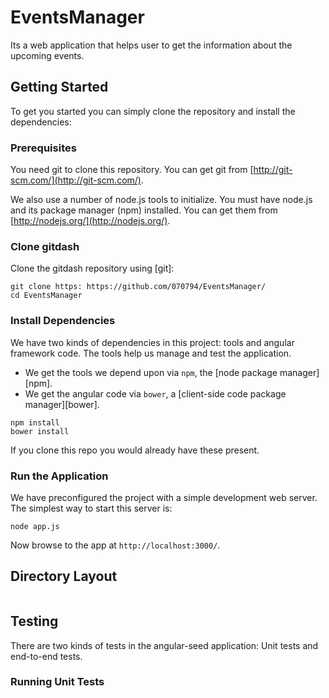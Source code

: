 # EventsManager
Its a web application that helps user to get the information about the upcoming events.

## Getting Started

To get you started you can simply clone the repository and install the dependencies:

### Prerequisites

You need git to clone this repository. You can get git from
[http://git-scm.com/](http://git-scm.com/).

We also use a number of node.js tools to initialize. You must have node.js and
its package manager (npm) installed.  You can get them from [http://nodejs.org/](http://nodejs.org/).

### Clone gitdash

Clone the gitdash repository using [git]:

```
git clone https: https://github.com/070794/EventsManager/
cd EventsManager
```

### Install Dependencies

We have two kinds of dependencies in this project: tools and angular framework code.  The tools help
us manage and test the application.

* We get the tools we depend upon via `npm`, the [node package manager][npm].
* We get the angular code via `bower`, a [client-side code package manager][bower].

```
npm install 
bower install
```

If you clone this repo you would already have these present.

### Run the Application

We have preconfigured the project with a simple development web server.  The simplest way to start
this server is:

```
node app.js
```

Now browse to the app at `http://localhost:3000/`.



## Directory Layout

```

```

## Testing

There are two kinds of tests in the angular-seed application: Unit tests and end-to-end tests.

### Running Unit Tests


